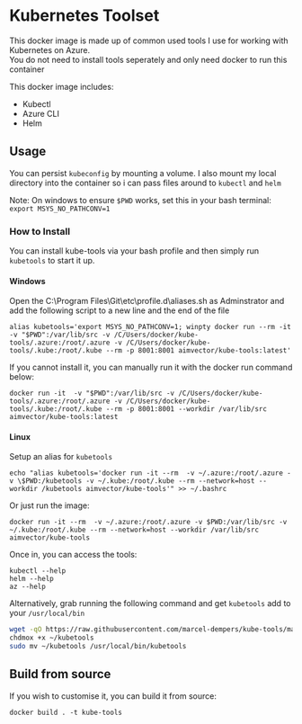 # Kubernetes Toolset

This docker image is made up of common used tools I use for working with Kubernetes on Azure. <br/>
You do not need to install tools seperately and only need docker to run this container

This docker image includes:

* Kubectl
* Azure CLI
* Helm

## Usage

You can persist `kubeconfig` by mounting a volume.
I also mount my local directory into the container so i can pass files around to `kubectl` and `helm`

Note: On windows to ensure `$PWD` works, set this in your bash terminal: ` export MSYS_NO_PATHCONV=1`

### How to Install

You can install kube-tools via your bash profile and then simply run `kubetools` to start it up. 

#### Windows

Open the C:\Program Files\Git\etc\profile.d\aliases.sh as Adminstrator and add the following script to a new line and the end of the file

```
alias kubetools='export MSYS_NO_PATHCONV=1; winpty docker run --rm -it  -v "$PWD":/var/lib/src -v /C/Users/docker/kube-tools/.azure:/root/.azure -v /C/Users/docker/kube-tools/.kube:/root/.kube --rm -p 8001:8001 aimvector/kube-tools:latest'
```

If you cannot install it, you can manually run it with the docker run command below:

```
docker run -it  -v "$PWD":/var/lib/src -v /C/Users/docker/kube-tools/.azure:/root/.azure -v /C/Users/docker/kube-tools/.kube:/root/.kube --rm -p 8001:8001 --workdir /var/lib/src aimvector/kube-tools:latest
```

#### Linux

Setup an alias for `kubetools`

```
echo "alias kubetools='docker run -it --rm  -v ~/.azure:/root/.azure -v \$PWD:/kubetools -v ~/.kube:/root/.kube --rm --network=host --workdir /kubetools aimvector/kube-tools'" >> ~/.bashrc

```
Or just run the image:

```
docker run -it --rm  -v ~/.azure:/root/.azure -v $PWD:/var/lib/src -v ~/.kube:/root/.kube --rm --network=host --workdir /var/lib/src aimvector/kube-tools
```

Once in, you can access the tools:
```
kubectl --help
helm --help
az --help
```

Alternatively, grab running the following command and get `kubetools` add to your `/usr/local/bin`

```bash
wget -qO https://raw.githubusercontent.com/marcel-dempers/kube-tools/master/kubetools.sh ~/kubetools
chdmox +x ~/kubetools
sudo mv ~/kubetools /usr/local/bin/kubetools
```

## Build from source

If you wish to customise it, you can build it from source:

```
docker build . -t kube-tools
```
